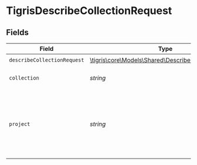 # TigrisDescribeCollectionRequest


## Fields

| Field                                                                                                    | Type                                                                                                     | Required                                                                                                 | Description                                                                                              |
| -------------------------------------------------------------------------------------------------------- | -------------------------------------------------------------------------------------------------------- | -------------------------------------------------------------------------------------------------------- | -------------------------------------------------------------------------------------------------------- |
| `describeCollectionRequest`                                                                              | [\tigris\core\Models\Shared\DescribeCollectionRequest](../../Models/Shared/DescribeCollectionRequest.md) | :heavy_check_mark:                                                                                       | N/A                                                                                                      |
| `collection`                                                                                             | *string*                                                                                                 | :heavy_check_mark:                                                                                       | Name of the collection.                                                                                  |
| `project`                                                                                                | *string*                                                                                                 | :heavy_check_mark:                                                                                       | Project name whose db is under target to get description of its collection.                              |